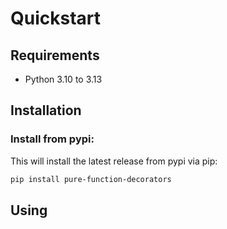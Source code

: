 # Quickstart

## Requirements

* Python 3.10 to 3.13


## Installation

### Install from pypi:

This will install the latest release from pypi via pip:

```bash
pip install pure-function-decorators
```


## Using

